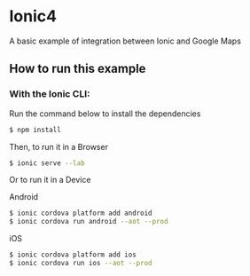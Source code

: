 # Ionic4
A basic example of integration between Ionic and Google Maps

## How to run this example

### With the Ionic CLI:

Run the command below to install the dependencies

```bash
$ npm install
```

Then, to run it in a Browser

```bash
$ ionic serve --lab
```

Or to run it in a Device

Android

```bash
$ ionic cordova platform add android
$ ionic cordova run android --aot --prod
```

iOS

```bash
$ ionic cordova platform add ios
$ ionic cordova run ios --aot --prod
```
